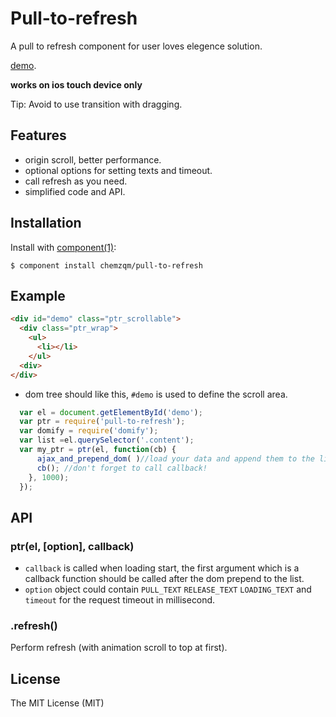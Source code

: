 # Pull-to-refresh

  A pull to refresh component for user loves elegence solution.

  [demo](http://chemzqm.github.io/pull-to-refresh).

  **works on ios touch device only**

  Tip: Avoid to use transition with dragging.

## Features

* origin scroll, better performance.
* optional options for setting texts and timeout.
* call refresh as you need.
* simplified code and API.

## Installation

  Install with [component(1)](http://component.io):

    $ component install chemzqm/pull-to-refresh

## Example

``` html
<div id="demo" class="ptr_scrollable">
  <div class="ptr_wrap">
    <ul>
      <li></li>
    </ul>
  <div>
</div>
```
* dom tree should like this, `#demo` is used to define the scroll area.

``` js
  var el = document.getElementById('demo');
  var ptr = require('pull-to-refresh');
  var domify = require('domify');
  var list =el.querySelector('.content');
  var my_ptr = ptr(el, function(cb) {
      ajax_and_prepend_dom( )//load your data and append them to the list
      cb(); //don't forget to call callback!
    }, 1000);
  });
```

## API

### ptr(el, [option], callback)

* `callback` is called when loading start, the first argument which is a callback function should be called after the dom prepend to the list.
* `option` object could contain `PULL_TEXT` `RELEASE_TEXT` `LOADING_TEXT` and `timeout` for the request timeout in millisecond.

### .refresh()

Perform refresh (with animation scroll to top at first).

## License

  The MIT License (MIT)
